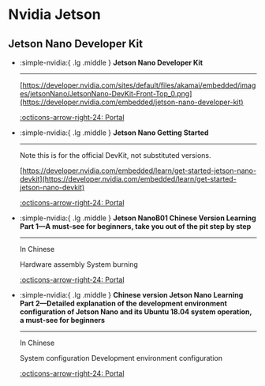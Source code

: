 # Nvidia Jetson

## Jetson Nano Developer Kit

<div class="grid cards" markdown>

-   :simple-nvidia:{ .lg .middle } __Jetson Nano Developer Kit__

    ---

    [https://developer.nvidia.com/sites/default/files/akamai/embedded/images/jetsonNano/JetsonNano-DevKit-Front-Top_0.png](https://developer.nvidia.com/embedded/jetson-nano-developer-kit)

    [:octicons-arrow-right-24: <a href="https://developer.nvidia.com/embedded/jetson-nano-developer-kit" target="_blank"> Portal </a>](#)

-   :simple-nvidia:{ .lg .middle } __Jetson Nano Getting Started__

    ---

    Note this is for the official DevKit, not substituted versions.

    [https://developer.nvidia.com/embedded/learn/get-started-jetson-nano-devkit](https://developer.nvidia.com/embedded/learn/get-started-jetson-nano-devkit)

    [:octicons-arrow-right-24: <a href="https://developer.nvidia.com/embedded/learn/get-started-jetson-nano-devkit" target="_blank"> Portal </a>](#)

-   :simple-nvidia:{ .lg .middle } __Jetson NanoB01 Chinese Version Learning Part 1—A must-see for beginners, take you out of the pit step by step__

    ---

    In Chinese

    Hardware assembly
    System burning

    [:octicons-arrow-right-24: <a href="https://zhuanlan.zhihu.com/p/580758960" target="_blank"> Portal </a>](#)

-   :simple-nvidia:{ .lg .middle } __Chinese version Jetson Nano Learning Part 2—Detailed explanation of the development environment configuration of Jetson Nano and its Ubuntu 18.04 system operation, a must-see for beginners__

    ---

    In Chinese

    System configuration
    Development environment configuration

    [:octicons-arrow-right-24: <a href="https://zhuanlan.zhihu.com/p/583062190" target="_blank"> Portal </a>](#)


</div>